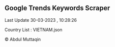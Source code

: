 

## Google Trends Keywords Scraper 
 
Last Update 30-03-2023 , 10:28:26

Country List :
VIETNAM.json



© Abdul Muttaqin 
